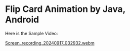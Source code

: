# Flip Card Animation by Java, Android

Here is the Sample Video:

[Screen_recording_20240917_032932.webm](https://github.com/user-attachments/assets/2800092f-b71f-4e79-b45f-38a4693384ed)
